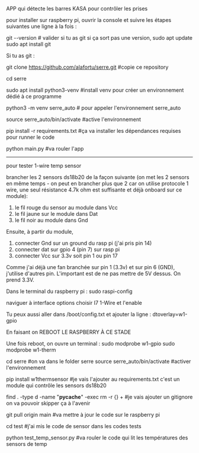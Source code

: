 APP qui détecte les barres KASA pour contrôler les prises

pour installer sur raspberry pi, ouvrir la console et suivre les étapes suivantes une ligne à la fois :

git --version # valider si tu as git
si ça sort pas une version, 
sudo apt update
sudo apt install git

Si tu as git :

git clone https://github.com/alafortu/serre.git    #copie ce repository

cd serre

sudo apt install python3-venv #install venv pour créer un environnement dédié à ce programme

python3 -m venv serre_auto # pour appeler l'environnement serre_auto

source serre_auto/bin/activate #active l'environnement

pip install -r requirements.txt #ça va installer les dépendances requises pour runner le code

python main.py  #va rouler l'app


___________________________________________________
pour tester 1-wire temp sensor 

brancher les 2 sensors ds18b20 de la façon suivante (on met les 2 sensors en même temps - on peut en brancher plus que 2 car on utilise protocole 1 wire, une seul résistance 4.7k ohm est suffisante et déjà onboard sur ce module):
1. le fil rouge du sensor au module dans Vcc
2. le fil jaune sur le module dans Dat
3. le fil noir au module dans Gnd

Ensuite, à partir du module, 
1. connecter Gnd sur un ground du rasp pi (j'ai pris pin 14)
2. connecter dat  sur gpio 4 (pin 7) sur rasp pi
3. connecter Vcc sur 3.3v soit pin 1 ou pin 17

Comme j'ai déjà une fan branchée sur pin 1 (3.3v) et sur pin 6 (GND), j'utilise d'autres pin. 
L'important est de ne pas mettre de 5V dessus. On prend 3.3V.

Dans le terminal du raspberry pi :
sudo raspi-config

naviguer à interface options
choisir I7 1-Wire et l'enable

Tu peux aussi aller dans /boot/config.txt
et ajouter la ligne :
dtoverlay=w1-gpio

En faisant <finish> on REBOOT LE RASPBERRY À CE STADE

Une fois reboot, on ouvre un terminal :
sudo modprobe w1-gpio
sudo modprobe w1-therm

cd serre  #on va dans le folder serre
source serre_auto/bin/activate    #activer l'environnement

pip install w1thermsensor   #je vais l'ajouter au requirements.txt c'est un module qui contrôle les sensors ds18b20

find . -type d -name "__pycache__" -exec rm -r {} +  #je vais ajouter un gitignore on va pouvoir skipper ça à l'avenir

git pull origin main  #va mettre à jour le code sur le raspberry pi

cd test #j'ai mis le code de sensor dans les codes tests

python test_temp_sensor.py  #va rouler le code qui lit les températures des sensors de temp





